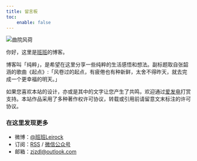 ```yaml
---
title: 留言板
toc:
    enable: false
---
```


![曲院风荷](https://web-1256060851.cos.ap-hongkong.myqcloud.com/page/guestbook/quyuanfenghe.jpg#650x)

你好，这里是[班班](https://dlzhang.com)的博客。

博客叫「纯粹」，是希望在这里分享一些纯粹的生活感悟和想法。副标题取自张韶涵的歌曲《起点》:「风卷过的起点，有疲倦也有种新鲜，太舍不得昨天，就去完成一个更幸福的明天。」

如果您喜欢本站的设计，亦或是其中的文字让您产生了共鸣，欢迎通过[爱发电](https://afdian.net/@leirock)打赏支持。本站作品采用了多种著作权许可协议，转载或引用前请留意文末标注的许可协议。

### 在这里发现更多

- 微博：[@班班Leirock](https://weibo.com/leirock)
- 订阅：[RSS](/atom.xml) / <a class="fancybox fancybox.image" href="https://web-1256060851.cos.ap-hongkong.myqcloud.com/page/guestbook/wechat-channel.jpg" itemscope="" itemtype="http://schema.org/ImageObject" itemprop="url" data-fancybox="default" rel="default" title="微信公众号：风卷过的起点" data-caption="微信公众号：风卷过的起点">微信公众号</a>
- 邮箱：zjzdl@outlook.com
